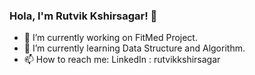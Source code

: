 ### Hola, I'm Rutvik Kshirsagar! 👋

- 🔭 I’m currently working on FitMed Project.
- 🌱 I’m currently learning Data Structure and Algorithm.
- 📫 How to reach me: LinkedIn : rutvikkshirsagar
